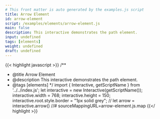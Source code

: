 ```yaml
---
# This front matter is auto generated by the examples.js script
title: Arrow Element
id: arrow-element
script: /examples/elements/arrow-element.js
main: false
description: This interactive demonstrates the path element.
input: undefined
tags: [elements]
weight: undefined
draft: undefined
---
```


{{< highlight javascript >}}
/**
* @title Arrow Element
* @description This interactive demonstrates the path element.
* @tags [elements]
*/
import { Interactive, getScriptName } from '../../index.js';
let interactive = new Interactive(getScriptName());
interactive.width = 768;
interactive.height = 150;
interactive.root.style.border = "1px solid grey";
// let arrow = interactive.arrow()
//# sourceMappingURL=arrow-element.js.map
{{</ highlight >}}

